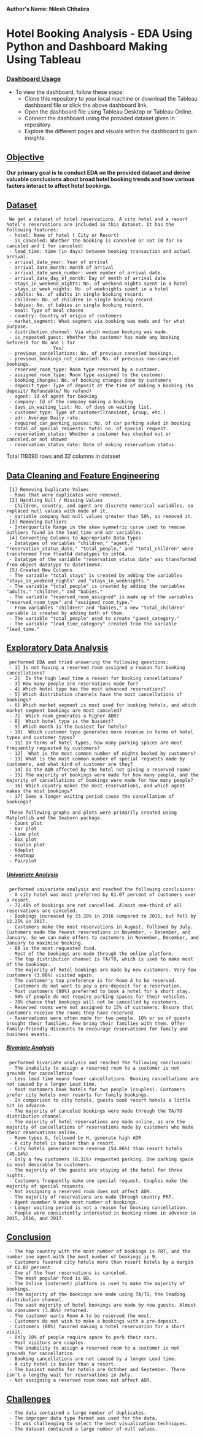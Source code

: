 **Author's Name: Nilesh Chhabra**


# Hotel Booking Analysis - EDA Using Python and Dashboard Making Using Tableau

### <ins> Dashboard Usage <ins>
- To view the dashboard, follow these steps:
  - Clone this repository to your local machine or download the Tableau dashboard file or click the above dashboard link.
  - Open the dashboard file using Tableau Desktop or Tableau Online.
  - Connect the dashboard using the provided dataset given in repository.
  - Explore the different pages and visuals within the dashboard to gain insights.

## <ins> Objective </ins>
#### Our primary goal is to conduct EDA on the provided dataset and derive valuable conclusions about broad hotel booking trends and how various factors interact to affect hotel bookings.
## <ins> Dataset </ins>
     We get a dataset of hotel reservations. A city hotel and a resort hotel's reservations are included in this dataset. It has the following features:
     - hotel: Name of hotel ( City or Resort)
     - is_canceled: Whether the booking is canceled or not (0 for no canceled and 1 for canceled)
     - lead_time: time (in days) between booking transaction and actual arrival.
     - arrival_date_year: Year of arrival
     - arrival_date_month: month of arrival
     - arrival_date_week_number: week number of arrival date.
     - arrival_date_day_of_month: Day of month of arrival date
     - stays_in_weekend_nights: No. of weekend nights spent in a hotel
     - stays_in_week_nights: No. of weeknights spent in a hotel
     - adults: No. of adults in single booking record.
     - children: No. of children in single booking record.
     - babies: No. of babies in single booking record. 
     - meal: Type of meal chosen 
     - country: Country of origin of customers
     - market_segment: What segment via booking was made and for what purpose.
     - distribution_channel: Via which medium booking was made.
     - is_repeated_guest: Whether the customer has made any booking before(0 for No and 1 for 
                     Yes)
     - previous_cancellations: No. of previous canceled bookings.
     - previous_bookings_not_canceled: No. of previous non-canceled bookings.
     - reserved_room_type: Room type reserved by a customer.
     - assigned_room_type: Room type assigned to the customer.
     - booking_changes: No. of booking changes done by customers
     - deposit_type: Type of deposit at the time of making a booking (No deposit/ Refundable/ No refund)
     - agent: Id of agent for booking
     - company: Id of the company making a booking
     - days_in_waiting_list: No. of days on waiting list.
     - customer_type: Type of customer(Transient, Group, etc.)
     - adr: Average Daily rate.
     - required_car_parking_spaces: No. of car parking asked in booking
     - total_of_special_requests: total no. of special request.
     - reservation_status: Whether a customer has checked out or canceled,or not showed 
     - reservation_status_date: Date of making reservation status.

Total 119390 rows and 32 columns in dataset

## <ins> Data Cleaning and Feature Engineering </ins>
     [1] Removing Duplicate Values
     - Rows that were duplicates were removed.
     [2] Handling Null / Missing Values
     - Children, country, and agent are discrete numerical variables, so replaced null values with mode of it.
     - Variable company had null values greater than 50%, so removed it.
     [3] Removing Outliers
     - Interquartile Range in the skew symmetric curve used to remove outliers found in the lead_time and adr variables.
     [4] Converting Columns to Appropriate Data Types
     - Datatypes of variables "children," "agent," "reservation_status_date," "total_people," and "total_children" were transformed from float64 datatypes to int64.
     - Datatype of the variable "reservation_status_date" was transformed from object datatype to datetime64.
     [5] Created New Columns
     - The variable "total_stays" is created by adding the variables "stays_in_weekend_nights" and "stays_in_weeknights."
     - The variable "total_people" is created by adding the variables "adults," "children," and "babies."
     - The variable "reserved_room_assigned" is made up of the variables "reserved_room_type" and "assigned_room_type."
     - From variables "children" and "babies," a new "total_children" variable is created by adding both of them.
     - The variable "total_people" used to create "guest_category."
     - The variable "lead_time_category" created from the variable "lead_time."
## <ins> Exploratory Data Analysis </ins>
     performed EDA and tried answering the following questions:
     - 1] Is not having a reserved room assigned a reason for booking cancellations?
     - 2]  Is the high lead_time a reason for booking cancellations?
     - 3] How many people are reservations made for?
     - 4] Which hotel type has the most advanced reservations?
     - 5] Which distribution channels have the most cancellations of bookings?
     - 6] Which market segment is most used for booking hotels, and which market segment bookings are most canceled?
     - 7]  Which room generates a higher ADR?
     - 8]  Which hotel type is the busiest?
     - 9] Which month is the busiest for hotels?
     - 10]  Which customer type generates more revenue in terms of hotel types and customer types?
     - 11] In terms of hotel types, how many parking spaces are most frequently requested by customers?
     - 12]  What is the most common number of nights booked by customers?
     - 13] What is the most common number of special requests made by customers, and what kind of customer are they?
     - 14] Is the ADR affected by the hotel not giving a reserved room?
     - 15] The majority of bookings were made for how many people, and the majority of cancellations of bookings were made for how many people?
     - 16] Which country makes the most reservations, and which agent makes the most bookings?
     - 17] Does a longer waiting period cause the cancellation of bookings?

     These following graphs and plots were primarily created using Matplotlib and the Seaborn package.
     - Count plot
     - Bar plot
     - Line plot
     - Box plot
     - Violin plot
     - Kdeplot
     - Heatmap
     - Pairplot

##### <ins>Univariate Analysis</ins>
     performed univariate analysis and reached the following conclusions:
     - A city hotel was most preferred by 61.07 percent of customers over a resort.
     - 72.48% of bookings are not cancelled. Almost one-third of all reservations are canceled. 
     - Bookings increased by 33.28% in 2016 compared to 2015, but fell by 12.25% in 2017.
     - Customers make the most reservations in August, followed by July. Customers made the fewest reservations in November, - December, and January. So we can make offers to customers in November, December, and January to maximise booking.
     - BB is the most requested food.
     - Most of the bookings are made through the online platform.
     - The top distribution channel is TA/TO, which is used to make most of the bookings.
     - The majority of hotel bookings are made by new customers. Very few customers (3.86%) visited again.
     - The customer's top preference is for Room A to be reserved.
     - Customers do not want to pay a pre-deposit for a reservation.
     - Most customers (80%) preferred to book a hotel for a short stay.
     - 90% of people do not require parking spaces for their vehicles.
     - 70% chance that bookings will not be cancelled by customers.
     - Reserved rooms were not assigned to 15% of customers. Ensure that customers receive the rooms they have reserved.
     - Reservations were often made for two people. 10% or so of guests brought their families. Few bring their families with them. Offer family-friendly discounts to encourage reservations for family and business events.
##### <ins> Bivariate Analysis </ins>
     performed bivariate analysis and reached the following conclusions:
     - The inability to assign a reserved room to a customer is not grounds for cancellation
     - Less lead time means fewer cancellations. Booking cancellations are not caused by a longer Lead time.
     - Most customers book hotels for two people (couples). Customers prefer city hotels over resorts for family bookings.
     - In comparison to city hotels, guests book resort hotels a little bit in advance.
     - The majority of canceled bookings were made through the TA/TO distribution channel
     - The majority of hotel reservations are made online, as are the majority of cancellations of reservations made by customers who made their reservations online.
     - Room types G, followed by H, generate high ADR
     - A city hotel is busier than a resort.
     - City hotels generate more revenue (54.86%) than resort hotels (45.14%)
     - Only a few customers (8.31%) requested parking. One parking space is most desirable to customers. 
     - The majority of the guests are staying at the hotel for three nights. 
     - Customers frequently make one special request. Couples make the majority of special requests.
     - Not assigning a reserved room does not affect ADR.
     - The majority of reservations are made through country PRT.
     - Agent nummber 9 made most number of bookings.
     - Longer waiting period is not a reason for booking cancellation.
     - People were consistently interested in booking rooms in advance in 2015, 2016, and 2017.

## <ins> Conclusion </ins>
     - The top country with the most number of bookings is PRT, and the number one agent with the most number of bookings is 9. 
     - Customers favored city hotels more than resort hotels by a margin of 61.07 percent.
     - One of the four reservations is canceled.
     - The most popular food is BB.
     - The Online (internet) platform is used to make the majority of bookings.
     - The majority of the bookings are made using TA/TO, the leading distribution channel.
     - The vast majority of hotel bookings are made by new guests. Almost no consumers (3.86%) returned.
     - The customer wants Room A to be reserved the most.
     - Customers do not wish to make a bookings with a pre-deposit.
     - Customers (80%) favored making a hotel reservation for a short visit.
     - Only 10% of people require space to park their cars.
     - Most visitors are couples.
     - The inability to assign a reserved room to a customer is not grounds for cancellation.
     - Booking cancellations are not caused by a longer Lead time.
     - A city hotel is busier than a resort.
     - The busiest months for hotels are October and September. There isn't a lengthy wait for reservations in July.
     - Not assigning a reserved room does not affect ADR.

## <ins> Challenges </ins>
     - The data contained a large number of duplicates.
     - The improper data type format was used for the data.
     - It was challenging to select the best visualization techniques.
     - The dataset contained a large number of null values.

